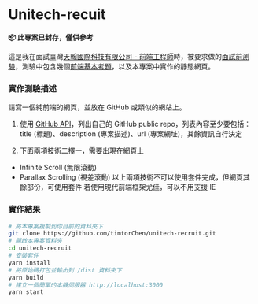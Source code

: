 # Unitech-recuit

**📦️ 此專案已封存，僅供參考**

這是我在面試臺灣[天翰國際科技有限公司 - 前端工程師](https://www.104.com.tw/company/1a2x6bkmni)時，被要求做的[面試前測驗](https://forms.gle/QaFr7SNE9TVKxwsh7)，測驗中包含幾個[前端基本考題](exam.md)，以及本專案中實作的靜態網頁。


### 實作測驗描述
請寫一個純前端的網頁，並放在 GitHub 或類似的網站上。

1. 使用 [GitHub API](https://developer.github.com/v3/)，列出自己的 GitHub public repo，列表內容至少要包括：title (標題)、description (專案描述)、url (專案網址)，其餘資訊自行決定

2. 下面兩項技術二擇一，需要出現在網頁上
- Infinite Scroll (無限滾動)
- Parallax Scrolling (視差滾動)
以上兩項技術不可以使用套件完成，但網頁其餘部份，可使用套件
若使用現代前端框架尤佳，可以不用支援 IE

### 實作結果

```bash
# 將本專案複製到你目前的資料夾下
git clone https://github.com/timtorChen/unitech-recruit.git
# 開啟本專案資料夾
cd unitech-recruit
# 安裝套件
yarn install
# 將原始碼打包並輸出到 /dist 資料夾下
yarn build
# 建立一個簡單的本機伺服器 http://localhost:3000
yarn start
```